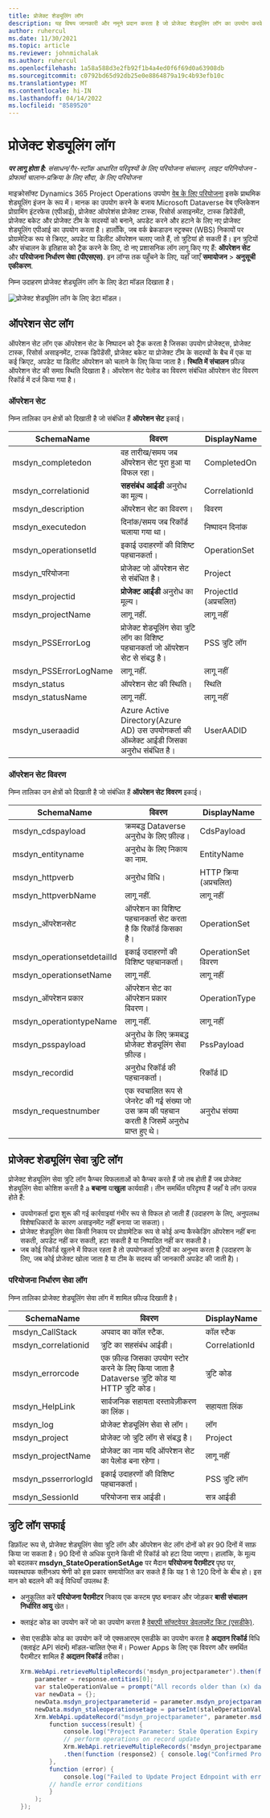 ```yaml
---
title: प्रोजेक्ट शेड्यूलिंग लॉग
description: यह विषय जानकारी और नमूने प्रदान करता है जो प्रोजेक्ट शेड्यूलिंग लॉग का उपयोग करके प्रोजेक्ट शेड्यूलिंग सेवा और प्रोजेक्ट शेड्यूलिंग API से संबंधित विफलताओं को ट्रैक करने में आपकी सहायता करेगा।
author: ruhercul
ms.date: 11/30/2021
ms.topic: article
ms.reviewer: johnmichalak
ms.author: ruhercul
ms.openlocfilehash: 1a58a588d3e2fb92f1b4a4ed0f6f69d0a63908db
ms.sourcegitcommit: c0792bd65d92db25e0e8864879a19c4b93efb10c
ms.translationtype: MT
ms.contentlocale: hi-IN
ms.lasthandoff: 04/14/2022
ms.locfileid: "8589520"
---
```

# <a name="project-scheduling-logs"></a>प्रोजेक्ट शेड्यूलिंग लॉग

_**पर लागू होता है:** संसाधन/गैर-स्टॉक आधारित परिदृश्यों के लिए परियोजना संचालन, लाइट परिनियोजन - प्रोफार्मा चालान-प्रक्रिया के लिए सौदा_, _के लिए परियोजना_

माइक्रोसॉफ्ट Dynamics 365 Project Operations उपयोग [वेब के लिए परियोजना](https://support.microsoft.com/office/what-is-project-for-the-web-c19b2421-3c9d-4037-97c6-f66b6e1d2eb5) इसके प्राथमिक शेड्यूलिंग इंजन के रूप में। मानक का उपयोग करने के बजाय Microsoft Dataverse वेब एप्लिकेशन प्रोग्रामिंग इंटरफेस (एपीआई), प्रोजेक्ट ऑपरेशंस प्रोजेक्ट टास्क, रिसोर्स असाइनमेंट, टास्क डिपेंडेंसी, प्रोजेक्ट बकेट और प्रोजेक्ट टीम के सदस्यों को बनाने, अपडेट करने और हटाने के लिए नए प्रोजेक्ट शेड्यूलिंग एपीआई का उपयोग करता है। हालाँकि, जब वर्क ब्रेकडाउन स्ट्रक्चर (WBS) निकायों पर प्रोग्रामेटिक रूप से क्रिएट, अपडेट या डिलीट ऑपरेशन चलाए जाते हैं, तो त्रुटियां हो सकती हैं। इन त्रुटियों और संचालन के इतिहास को ट्रैक करने के लिए, दो नए प्रशासनिक लॉग लागू किए गए हैं: **ऑपरेशन सेट** और **परियोजना निर्धारण सेवा (पीएसएस)**. इन लॉग्स तक पहुँचने के लिए, यहाँ जाएँ **समायोजन** \> **अनुसूची एकीकरण**.

निम्न उदाहरण प्रोजेक्ट शेड्यूलिंग लॉग के लिए डेटा मॉडल दिखाता है।

![प्रोजेक्ट शेड्यूलिंग लॉग के लिए डेटा मॉडल।](media/LOGDATAMODEL.jpg)

## <a name="operation-set-log"></a>ऑपरेशन सेट लॉग

ऑपरेशन सेट लॉग एक ऑपरेशन सेट के निष्पादन को ट्रैक करता है जिसका उपयोग प्रोजेक्ट्स, प्रोजेक्ट टास्क, रिसोर्स असाइनमेंट, टास्क डिपेंडेंसी, प्रोजेक्ट बकेट या प्रोजेक्ट टीम के सदस्यों के बैच में एक या कई क्रिएट, अपडेट या डिलीट ऑपरेशन को चलाने के लिए किया जाता है। **स्थिति में संचालन** फ़ील्ड ऑपरेशन सेट की समग्र स्थिति दिखाता है। ऑपरेशन सेट पेलोड का विवरण संबंधित ऑपरेशन सेट विवरण रिकॉर्ड में दर्ज किया गया है।

### <a name="operation-set"></a>ऑपरेशन सेट

निम्न तालिका उन क्षेत्रों को दिखाती है जो संबंधित हैं **ऑपरेशन सेट** इकाई।

| SchemaName            | विवरण                                                                                                  | DisplayName            |
|-----------------------|--------------------------------------------------------------------------------------------------------------|------------------------|
| msdyn_completedon     | वह तारीख/समय जब ऑपरेशन सेट पूरा हुआ या विफल रहा।                                                | CompletedOn            |
| msdyn_correlationid   | **सहसंबंध आईडी** अनुरोध का मूल्य।                                                                  | CorrelationId          |
| msdyn_description     | ऑपरेशन सेट का विवरण।                                                                        | विवरण            |
| msdyn_executedon      | दिनांक/समय जब रिकॉर्ड चलाया गया था।                                                                       | निष्पादन दिनांक            |
| msdyn_operationsetId  | इकाई उदाहरणों की विशिष्ट पहचानकर्ता।                                                                   | OperationSet           |
| msdyn_परियोजना         | प्रोजेक्ट जो ऑपरेशन सेट से संबंधित है।                                                            | Project                |
| msdyn_projectid       | **प्रोजेक्ट आईडी** अनुरोध का मूल्य।                                                                      | ProjectId (अप्रचलित) |
| msdyn_projectName     | लागू नहीं.                                                                                              | लागू नहीं         |
| msdyn_PSSErrorLog     | प्रोजेक्ट शेड्यूलिंग सेवा त्रुटि लॉग का विशिष्ट पहचानकर्ता जो ऑपरेशन सेट से संबद्ध है। | PSS त्रुटि लॉग          |
| msdyn_PSSErrorLogName | लागू नहीं.                                                                                              | लागू नहीं         |
| msdyn_status          | ऑपरेशन सेट की स्थिति।                                                                             | स्थिति                 |
| msdyn_statusName      | लागू नहीं.                                                                                              | लागू नहीं         |
| msdyn_useraadid       | Azure Active Directory(Azure AD) उस उपयोगकर्ता की ऑब्जेक्ट आईडी जिसका अनुरोध संबंधित है।                     | UserAADID              |

### <a name="operation-set-detail"></a>ऑपरेशन सेट विवरण

निम्न तालिका उन क्षेत्रों को दिखाती है जो संबंधित हैं **ऑपरेशन सेट विवरण** इकाई।

| SchemaName                 | विवरण                                                                                 | DisplayName           |
|----------------------------|---------------------------------------------------------------------------------------------|-----------------------|
| msdyn_cdspayload           | क्रमबद्ध Dataverse अनुरोध के लिए फ़ील्ड।                                            | CdsPayload            |
| msdyn_entityname           | अनुरोध के लिए निकाय का नाम.                                                     | EntityName            |
| msdyn_httpverb             | अनुरोध विधि।                                                                         | HTTP क्रिया (अप्रचलित) |
| msdyn_httpverbName         | लागू नहीं.                                                                             | लागू नहीं        |
| msdyn_ऑपरेशनसेट         | ऑपरेशन का विशिष्ट पहचानकर्ता सेट करता है कि रिकॉर्ड किसका है।                      | OperationSet          |
| msdyn_operationsetdetailId | इकाई उदाहरणों की विशिष्ट पहचानकर्ता।                                                  | OperationSet विवरण   |
| msdyn_operationsetName     | लागू नहीं.                                                                             | लागू नहीं        |
| msdyn_ऑपरेशन प्रकार        | ऑपरेशन सेट का ऑपरेशन प्रकार विवरण।                                             | OperationType         |
| msdyn_operationtypeName    | लागू नहीं.                                                                             | लागू नहीं        |
| msdyn_psspayload           | अनुरोध के लिए क्रमबद्ध प्रोजेक्ट शेड्यूलिंग सेवा फ़ील्ड।                           | PssPayload            |
| msdyn_recordid             | अनुरोध रिकॉर्ड की पहचानकर्ता।                                                       | रिकॉर्ड ID             |
| msdyn_requestnumber        | एक स्वचालित रूप से जेनरेट की गई संख्या जो उस क्रम की पहचान करती है जिसमें अनुरोध प्राप्त हुए थे। | अनुरोध संख्या        |

## <a name="project-scheduling-service-error-logs"></a>प्रोजेक्ट शेड्यूलिंग सेवा त्रुटि लॉग

प्रोजेक्ट शेड्यूलिंग सेवा त्रुटि लॉग कैप्चर विफलताओं को कैप्चर करते हैं जो तब होती हैं जब प्रोजेक्ट शेड्यूलिंग सेवा कोशिश करती है a **बचाना** या**खुला** कार्यवाही। तीन समर्थित परिदृश्य हैं जहाँ ये लॉग उत्पन्न होते हैं:

- उपयोगकर्ता द्वारा शुरू की गई कार्रवाइयां गंभीर रूप से विफल हो जाती हैं (उदाहरण के लिए, अनुपलब्ध विशेषाधिकारों के कारण असाइनमेंट नहीं बनाया जा सकता)।
- प्रोजेक्ट शेड्यूलिंग सेवा किसी निकाय पर प्रोग्रामेटिक रूप से कोई अन्य कैस्केडिंग ऑपरेशन नहीं बना सकती, अपडेट नहीं कर सकती, हटा सकती है या निष्पादित नहीं कर सकती है।
- जब कोई रिकॉर्ड खुलने में विफल रहता है तो उपयोगकर्ता त्रुटियों का अनुभव करता है (उदाहरण के लिए, जब कोई प्रोजेक्ट खोला जाता है या टीम के सदस्य की जानकारी अपडेट की जाती है)।

### <a name="project-scheduling-service-log"></a>परियोजना निर्धारण सेवा लॉग

निम्न तालिका प्रोजेक्ट शेड्यूलिंग सेवा लॉग में शामिल फ़ील्ड दिखाती है।

| SchemaName          | विवरण                                                                    | DisplayName    |
|---------------------|--------------------------------------------------------------------------------|----------------|
| msdyn_CallStack     | अपवाद का कॉल स्टैक.                                               | कॉल स्टैक     |
| msdyn_correlationid | त्रुटि का सहसंबंध आईडी।                                               | CorrelationId  |
| msdyn_errorcode     | एक फ़ील्ड जिसका उपयोग स्टोर करने के लिए किया जाता है Dataverse त्रुटि कोड या HTTP त्रुटि कोड। | त्रुटि कोड     |
| msdyn_HelpLink      | सार्वजनिक सहायता दस्तावेज़ीकरण का लिंक।                                       | सहायता लिंक      |
| msdyn_log           | प्रोजेक्ट शेड्यूलिंग सेवा से लॉग।                                   | लॉग            |
| msdyn_project       | प्रोजेक्ट जो त्रुटि लॉग से संबद्ध है।                             | Project        |
| msdyn_projectName   | प्रोजेक्ट का नाम यदि ऑपरेशन सेट का पेलोड बना रहेगा। | लागू नहीं |
| msdyn_psserrorlogId | इकाई उदाहरणों की विशिष्ट पहचानकर्ता।                                     | PSS त्रुटि लॉग  |
| msdyn_SessionId     | परियोजना सत्र आईडी।                                                        | सत्र आईडी     |

## <a name="error-log-cleanup"></a>त्रुटि लॉग सफाई

डिफ़ॉल्ट रूप से, प्रोजेक्ट शेड्यूलिंग सेवा त्रुटि लॉग और ऑपरेशन सेट लॉग दोनों को हर 90 दिनों में साफ़ किया जा सकता है। 90 दिनों से अधिक पुराने किसी भी रिकॉर्ड को हटा दिया जाएगा। हालांकि, के मूल्य को बदलकर **msdyn_StateOperationSetAge** पर मैदान **परियोजना पैरामीटर** पृष्ठ पर, व्यवस्थापक क्लीनअप श्रेणी को इस प्रकार समायोजित कर सकते हैं कि यह 1 से 120 दिनों के बीच हो। इस मान को बदलने की कई विधियाँ उपलब्ध हैं:

- अनुकूलित करें **परियोजना पैरामीटर** निकाय एक कस्टम पृष्ठ बनाकर और जोड़कर **बासी संचालन निर्धारित आयु** खेत।
- क्लाइंट कोड का उपयोग करें जो का उपयोग करता है [वेबएपी सॉफ्टवेयर डेवलपमेंट किट (एसडीके)](/powerapps/developer/model-driven-apps/clientapi/reference/xrm-webapi/updaterecord).
- सेवा एसडीके कोड का उपयोग करें जो एक्सआरएम एसडीके का उपयोग करता है **अद्यतन रिकॉर्ड** विधि (क्लाइंट API संदर्भ) मॉडल-चालित ऐप्स में। Power Apps के लिए एक विवरण और समर्थित पैरामीटर शामिल हैं **अद्यतन रिकॉर्ड** तरीका।

    ```C#
    Xrm.WebApi.retrieveMultipleRecords('msdyn_projectparameter').then(function (response) {
        parameter = response.entities[0];
        var staleOperationValue = prompt("All records older than (x) days will be deleted, please enter X between 1 to 90 days", 1)
        var newData = {};
        newData.msdyn_projectparameterid = parameter.msdyn_projectparameterid;
        newData.msdyn_staleoperationsetage = parseInt(staleOperationValue);
        Xrm.WebApi.updateRecord("msdyn_projectparameter", parameter.msdyn_projectparameterid, newData).then(
            function success(result) {
                console.log("Project Parameter: Stale Operation Expiry is set to: " + newData.msdyn_staleoperationsetage);
                // perform operations on record update
                Xrm.WebApi.retrieveMultipleRecords('msdyn_projectparameter')
                .then(function (response2) { console.log("Confirmed Project Parameter: Stale Operation Expiry is set to: " + response2.entities[0].msdyn_staleoperationsetage) });
            },
            function (error) {
                console.log("Failed to Update Project Ednpoint with error: " + error.message);
            // handle error conditions
            }
        );
    });
    ```
